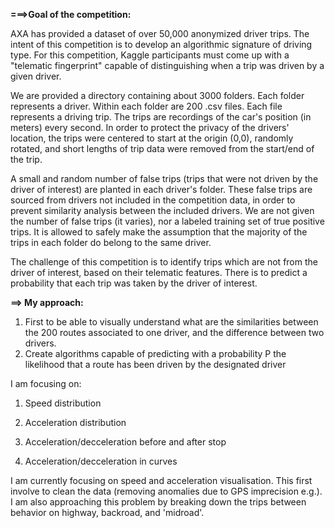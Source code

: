 **===>Goal of the competition:**

AXA has provided a dataset of over 50,000 anonymized driver trips. The intent of this competition is to develop an algorithmic signature of driving type. For this competition, Kaggle participants must come up with a "telematic fingerprint" capable of distinguishing when a trip was driven by a given driver. 

We are provided a directory containing about 3000 folders. Each folder represents a driver. Within each folder are 200 .csv files. Each file represents a driving trip. The trips are recordings of the car's position (in meters) every second.
In order to protect the privacy of the drivers' location, the trips were centered to start at the origin (0,0), randomly rotated, and short lengths of trip data were removed from the start/end of the trip.

A small and random number of false trips (trips that were not driven by the driver of interest) are planted in each driver's folder. These false trips are sourced from drivers not included in the competition data, in order to prevent similarity analysis between the included drivers. We are not given the number of false trips (it varies), nor a labeled training set of true positive trips. It is allowed to safely make the assumption that the majority of the trips in each folder do belong to the same driver.

The challenge of this competition is to identify trips which are not from the driver of interest, based on their telematic features. There is to predict a probability that each trip was taken by the driver of interest.

**==> My approach:**

1. First to be able to visually understand what are the similarities between the 200 routes associated to one driver, and the difference between two drivers. 
2. Create algorithms capable of predicting with a probability P the likelihood that a route has been driven by the designated driver

I am focusing on:
1. Speed distribution

2. Acceleration distribution

3. Acceleration/decceleration before and after stop

4. Acceleration/decceleration in curves

I am currently focusing on speed and acceleration visualisation. This first involve to clean the data (removing anomalies due to GPS imprecision e.g.). I am also approaching this problem by breaking down the trips between behavior on highway, backroad, and 'midroad'.

